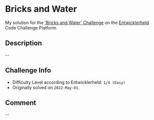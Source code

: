 # Bricks and Water

My solution for the ['Bricks and Water' Challenge](https://platform.entwicklerheld.de/challenge/challenge) on the [Entwicklerheld](https://platform.entwicklerheld.de/) Code Challenge Platform.

Description
---
--

Challenge Info
---
* Difficulty Level according to Entwicklerheld: `1/4 (Easy)`
* Originally solved on `2022-May-01`.

Comment
---
--